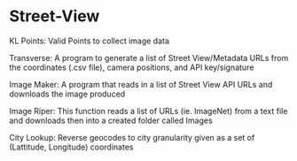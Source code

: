 # Street-View
KL Points:  Valid Points to collect image data

Transverse:  A program to generate a list of Street View/Metadata URLs from the coordinates (.csv file), camera positions, and API key/signature 

Image Maker:  A program that reads in a list of Street View API URLs and downloads the image produced

Image Riper: This function reads a list of URLs (ie. ImageNet) from a text file and downloads then into a created folder called Images

City Lookup:  Reverse geocodes to city granularity given as a set of (Lattitude, Longitude) coordinates
